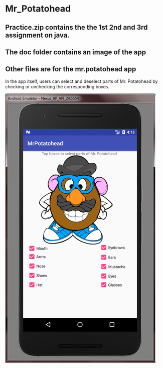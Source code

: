 # Mr_Potatohead

## Practice.zip contains the the 1st 2nd and 3rd assignment on java.

## The doc folder contains an image of the app

## Other files are for the mr.potatohead app

In the app itself, users can select and deselect parts of Mr. Potatohead by checking or unchecking the corresponding boxes.

![alt text](doc/mrPotatoheadImage.png "")
